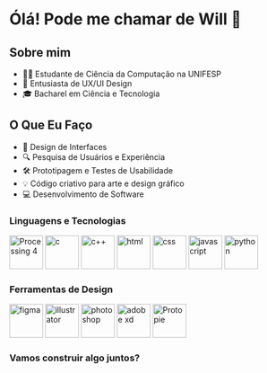 # Ólá! Pode me chamar de Will 🖖

## Sobre mim

- 👨‍💻 Estudante de Ciência da Computação na UNIFESP  
- 🌟 Entusiasta de UX/UI Design  
- 🎓 Bacharel em Ciência e Tecnologia

## O Que Eu Faço

- 🎨 Design de Interfaces  
- 🔍 Pesquisa de Usuários e Experiência  
- 🛠️ Prototipagem e Testes de Usabilidade
- 💡 Código criativo para arte e design gráfico
- 💻 Desenvolvimento de Software  

### Linguagens e Tecnologias

<a target="_blank" rel="noreferrer"> <img src="https://blogger.googleusercontent.com/img/b/R29vZ2xl/AVvXsEjUARzy1V4sa6JL6saF9zrHU5WEAx2XKEAwWECTKu-ibfm24Pr8gEy4qLSnSswUZbjo4lh_q9ArZVrCAT4uTtnDrBDTufHlir7grHgPOrVteWXsXr3jjsM6C8wjG-eSuh1ElBK2wsb-v2UwNRWGM45Fizuzko4bn7EPxEt74m9W8Jx-qgx6wCkFS78uees/s320/processing4.png" alt="Processing 4" width="60" height="60"/> </a> 
<a target="_blank" rel="noreferrer"> <img src="https://blogger.googleusercontent.com/img/b/R29vZ2xl/AVvXsEiCeIH2sFGcQc-7WJqq7Yo3yAR8nyFvRZMJNmvsalI0KV_w5hXdcM6XdZ2I18NmY-GmpMIw2rN2ZBc7egQdChTKACJ6q4T204ujB-FfprE0riLkellWbqghbgvQbOxnxwLsrieQB43wfgK8zNvv3vbILuTiFuehQPz5Pw7X-Yf2xsn9w9XPHfoEKlfazMA/s320/c.png" alt="c" width="60" height="60"/> </a> 
<a target="_blank" rel="noreferrer"> <img src="https://blogger.googleusercontent.com/img/b/R29vZ2xl/AVvXsEi9SXJ-U19HlDuZabl7OYhhcCHRSJI4D60NYZOiGIc4f38z7kDpey3Tc9siTVFgWbmDJSkXI4d7L9Mz5GAQ3z_ufHbYDcZq6xDncSvSRTZjoVE4B7yhIc8F4vT8f1iNCut8YclnZI51DJKiviWxtCt8a7AuFCFzDezL7ipmPKFTsy6OTSBih7j0mNfHrZA/s320/cpp.png" alt="c++" width="60" height="60"/> </a> 
<a target="_blank" rel="noreferrer"> <img src="https://blogger.googleusercontent.com/img/b/R29vZ2xl/AVvXsEj8lAhu3fJxVWa2-6HrmMfVM1e8vNRmzG3-FY1iakc6AgA_eKudhz9zqiFRfig5xOzbcDH_zdlZpCXWJPKo5FaTcmJC8DsyXDuLuSCj6VquPhYbTDBp5AtIeyWPCY86jTI9NwVKTNXPu6KLaQIXf8byQwEV1VywG64R8IeQkJC_QxmAVEgVGxEIQRWiLA0/s320/html.png" alt="html" width="60" height="60"/> </a> 
<a target="_blank" rel="noreferrer"> <img src="https://blogger.googleusercontent.com/img/b/R29vZ2xl/AVvXsEhJVhQvbdIJ7btKIUalwVsD_jSS4cxWPFJ50bOfTVqQEpdVR0jUjZ9ydoBz6etB3hGu6sW9vmA0bzyCQB78HKrs5ZlRAFU4L77kiolJ7xRranGFpJmMAuMvOX-Acc6SFhvFyTgVntxryrhINF-qoZHvFF07eufzaRQeOHZGgg_D-fLUyB3CeCS48w296qw/s320/css.png" alt="css" width="60" height="60"/> </a> 
<a target="_blank" rel="noreferrer"> <img src="https://blogger.googleusercontent.com/img/b/R29vZ2xl/AVvXsEjJ3TFr1_6rtSjWamjskeVt9v8qxFw8uU_QmSJohnaUr1hoi6s8jLb7cuPgvd73i4Pul3WTHVNNmQZqc0b-qc8z05pcQBu2SYYi5bED8gGbjoKdDbbUg5AmJRnp8tE3oFKZzZfwfqk2Vqo8xFiBiWCa_wBJRRlri8a4wGi8p8CFDVxX4p3FJfaKlCWByZ4/s320/javascript.png" alt="javascript" width="60" height="60"/> </a> 
<a target="_blank" rel="noreferrer"> <img src="https://blogger.googleusercontent.com/img/b/R29vZ2xl/AVvXsEinFBcjdd2UO41qAs_V5XU_brPOmt0IkMRRuZ1DqmrLZN7_6SwjE_q91aXTXYpCZ-6XBXlGmVTADF3tCuFV7DbXQlc8zAuFb-uzB3yefXJ2h_QJp0dhvrwEu0XnRl-xvNw91-VW4vv-twfvqbEKBt5iTwkLSC5z3Y5l6ijH-3Xd6-Apv4g0QjuIpd8muZY/s320/python.png" alt="python" width="60" height="60"/> </a> 

### Ferramentas de Design
<a target="_blank" rel="noreferrer"> <img src="https://blogger.googleusercontent.com/img/b/R29vZ2xl/AVvXsEgDEPjdpmxq8S29w7UeKQ1TepG4fbOv8fmgTu5UNe5ERjgetWq2oOXfhJg00Uyckdbg4C8y1wvKLbgSNQrCfy2l8PmcV5NNXpR_Gbza2A8Vhdijl_m41gAp3bqHQKuJ1c3Ey9UdJ7tTzbNEc7Lq4qXC8I4t_tEA6q2O8LRwz99AqZdWJlCstUa1lyugP1k/s320/figma.png" alt="figma" width="60" height="60"/> </a> 
<a target="_blank" rel="noreferrer"> <img src="https://blogger.googleusercontent.com/img/b/R29vZ2xl/AVvXsEgum4gkMXWyWhzHsIp6HioXZqsOzMEhDXbZbzu9iAdikQF4Nqd1Q_rtSfAkVJccptrJmhvH3sDTcX497CSatb9ePfDXdZZMoLlTraai_p-VZJOVZxzcy2YpXXDkubtfg9eW94O-MfJO6skSNbWNjjADvx8hMfErkDpHbU_pA9cKmyR_zXilEj1FCHy9HJc/s320/illustrator.png" alt="illustrator" width="60" height="60"/> </a> 
<a target="_blank" rel="noreferrer"> <img src="https://blogger.googleusercontent.com/img/b/R29vZ2xl/AVvXsEgvJYByKHwcQo4ZB6vEczxO0ygtiXYxsoCUMg5vMhYjrnppcZbrsUVuw-iUvVzD5AXRwu-yeDV_g4MQ_0gfKJWocF_K_lGAAnD4BtIk7MISePgjjsDHtheBMV1S5-XhHZA1wg4itCCHBbQji2nw6OYZxtebJac1KRNhleZqFUOOWN5sReaOIq6fGzgMoU8/s320/photoshop.pngg" alt="photoshop" width="60" height="60"/> </a> 
<a target="_blank" rel="noreferrer"> <img src="https://blogger.googleusercontent.com/img/b/R29vZ2xl/AVvXsEgYS7Q4u097hNGIflQ1YCYcZGGpb_OIZq3CsNdON301-jNMDiQkmLnh7V9ia2yeYvcp2AQ4ygwFzuulGMbp5nlHiP3Z3SDcqTqXRAVRwXx8rXhNM6cmrn_g8P-rXvNHAHH1tB_AUpDddVLKLtyjgFB4Dld7LainM07T9CKO6_0OV6R84Eirg1kuBDtCM4E/s320/xd.png" alt="adobe xd" width="60" height="60"/> </a> 
<a target="_blank" rel="noreferrer"> <img src="https://blogger.googleusercontent.com/img/b/R29vZ2xl/AVvXsEilmgjhXReU-y6pN55XDukG4KjndpdAUrPV5Bj_LjZCConctMlGivWiKme4Bjd6WJmEHH-eTAibY-3mYLvwPjMWQbgSAVvL-egwCyEezOiOi2FddaPUkMuzIAsDRUbjPP1EbVftD59Wli9ek3NDobtF40x7KLMX0niTOwoe7Y43Z7gENhJ3Ou9GalG_9OY/s320/protopie.png" alt="Protopie" width="60" height="60"/> </a> 
  

### Vamos construir algo juntos? 
